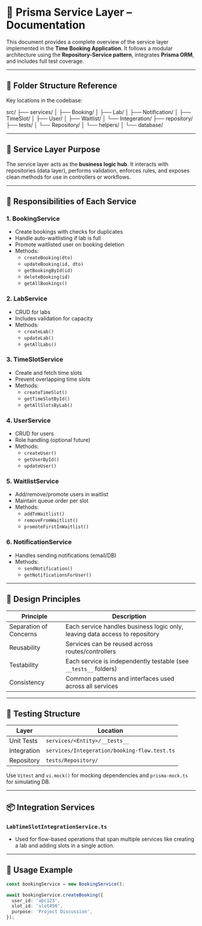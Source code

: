# 🧩 Prisma Service Layer – Documentation

This document provides a complete overview of the service layer implemented in the **Time Booking Application**. It follows a modular architecture using the **Repository-Service pattern**, integrates **Prisma ORM**, and includes full test coverage.

---

## 📁 Folder Structure Reference

Key locations in the codebase:

src/
├── services/
│ ├── Booking/
│ ├── Lab/
│ ├── Notification/
│ ├── TimeSlot/
│ ├── User/
│ ├── Waitlist/
│ └── Integeration/
├── repository/
├── tests/
│ └── Repository/
│ └── helpers/
│ └── database/


---

## 🔧 Service Layer Purpose

The service layer acts as the **business logic hub**. It interacts with repositories (data layer), performs validation, enforces rules, and exposes clean methods for use in controllers or workflows.

---

## 🧱 Responsibilities of Each Service

### 1. **BookingService**
- Create bookings with checks for duplicates
- Handle auto-waitlisting if lab is full
- Promote waitlisted user on booking deletion
- Methods:
  - `createBooking(dto)`
  - `updateBooking(id, dto)`
  - `getBookingById(id)`
  - `deleteBooking(id)`
  - `getAllBookings()`

### 2. **LabService**
- CRUD for labs
- Includes validation for capacity
- Methods:
  - `createLab()`
  - `updateLab()`
  - `getAllLabs()`

### 3. **TimeSlotService**
- Create and fetch time slots
- Prevent overlapping time slots
- Methods:
  - `createTimeSlot()`
  - `getTimeSlotById()`
  - `getAllSlotsByLab()`

### 4. **UserService**
- CRUD for users
- Role handling (optional future)
- Methods:
  - `createUser()`
  - `getUserById()`
  - `updateUser()`

### 5. **WaitlistService**
- Add/remove/promote users in waitlist
- Maintain queue order per slot
- Methods:
  - `addToWaitlist()`
  - `removeFromWaitlist()`
  - `promoteFirstInWaitlist()`

### 6. **NotificationService**
- Handles sending notifications (email/DB)
- Methods:
  - `sendNotification()`
  - `getNotificationsForUser()`

---

## 🔁 Design Principles

| Principle              | Description                                                                 |
|------------------------|-----------------------------------------------------------------------------|
| Separation of Concerns | Each service handles business logic only, leaving data access to repository |
| Reusability            | Services can be reused across routes/controllers                            |
| Testability            | Each service is independently testable (see `__tests__` folders)            |
| Consistency            | Common patterns and interfaces used across all services                     |

---

## 🔬 Testing Structure

| Layer       | Location                                   |
|-------------|--------------------------------------------|
| Unit Tests  | `services/<Entity>/__tests__`              |
| Integration | `services/Integeration/booking-flow.test.ts`|
| Repository  | `tests/Repository/`                        |

Use `Vitest` and `vi.mock()` for mocking dependencies and `prisma-mock.ts` for simulating DB.

---

## 📦 Integration Services

### `LabTimeSlotIntegrationService.ts`
- Used for flow-based operations that span multiple services like creating a lab and adding slots in a single action.

---

## 🚀 Usage Example

```ts
const bookingService = new BookingService();

await bookingService.createBooking({
  user_id: 'abc123',
  slot_id: 'slot456',
  purpose: 'Project Discussion',
});

